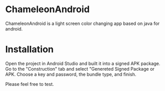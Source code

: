 # ChameleonAndroid

ChameleonAndroid is a light screen color changing app based on java for android.

# Installation

Open the project in Android Studio and built it into a signed APK package. Go to the "Construction" tab and select "Genereted Signed Package or APK. Choose a key and password, the bundle type, and finish.

Please feel free to test.
